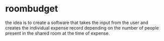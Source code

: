 # roombudget
the idea is to create a software that takes the input from the user and creates the individual expense record depending on the number of people present in the shared room at the time of expense.
